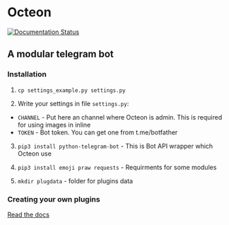 # Octeon

[![Documentation Status](https://readthedocs.org/projects/octeon/badge/?version=latest)](http://octeon.readthedocs.io/en/latest/?badge=latest)

## A modular telegram bot

### Installation

1. `cp settings_example.py settings.py`

2. Write your settings in file `settings.py`:

  - `CHANNEL` - Put here an channel where Octeon is admin. This is required for using images in inline
  - `TOKEN` - Bot token. You can get one from t.me/botfather

3. `pip3 install python-telegram-bot` - This is Bot API wrapper which Octeon use

4. `pip3 install emoji praw requests` - Requirments for some modules

5. `mkdir plugdata` - folder for plugins data

### Creating your own plugins

[Read the docs](http://octeon.readthedocs.io/)
